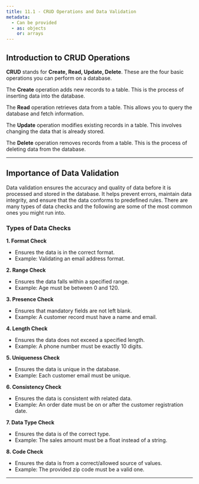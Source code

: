 ```yaml
---
title: 11.1 - CRUD Operations and Data Validation
metadata:
  - Can be provided
  - as: objects
    or: arrays
---
```


## Introduction to CRUD Operations

**CRUD** stands for **Create, Read, Update, Delete**. These are the four basic operations you can perform on a database.

The **Create** operation adds new records to a table. This is the process of inserting data into the database.

The **Read** operation retrieves data from a table. This allows you to query the database and fetch information.

The **Update** operation modifies existing records in a table. This involves changing the data that is already stored.

The **Delete** operation removes records from a table. This is the process of deleting data from the database.

---

## Importance of Data Validation

Data validation ensures the accuracy and quality of data before it is processed and stored in the database. It helps prevent errors, maintain data integrity, and ensure that the data conforms to predefined rules. There are many types of data checks and the following are some of the most common ones you might run into.

### Types of Data Checks

**1. Format Check**

- Ensures the data is in the correct format.
- Example: Validating an email address format.

**2. Range Check**

- Ensures the data falls within a specified range.
- Example: Age must be between 0 and 120.

**3. Presence Check**

- Ensures that mandatory fields are not left blank.
- Example: A customer record must have a name and email.

**4. Length Check**

- Ensures the data does not exceed a specified length.
- Example: A phone number must be exactly 10 digits.

**5. Uniqueness Check**

- Ensures the data is unique in the database.
- Example: Each customer email must be unique.

**6. Consistency Check**

- Ensures the data is consistent with related data.
- Example: An order date must be on or after the customer registration date.

**7. Data Type Check**

- Ensures the data is of the correct type.
- Example: The sales amount must be a float instead of a string.

**8. Code Check**

- Ensures the data is from a correct/allowed source of values.
- Example: The provided zip code must be a valid one.

---
